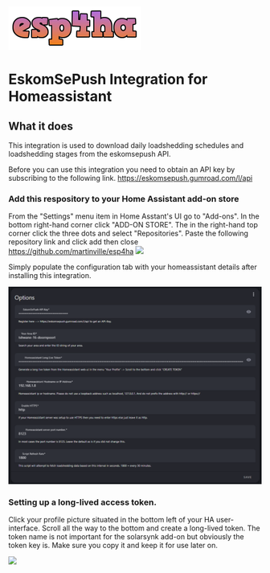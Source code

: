 ![](https://github.com/martinville/esp4ha/blob/main/logo.png)

# EskomSePush Integration for Homeassistant

## What it does
This integration is used to download daily loadshedding schedules and loadshedding stages from the eskomsepush API.

Before you can use this integration you need to obtain an API key by subscribing to the following link.
https://eskomsepush.gumroad.com/l/api

### Add this respository to your Home Assistant add-on store
From the "Settings" menu item in Home Asstant's UI go to "Add-ons". In the bottom right-hand corner click "ADD-ON STORE". The in the right-hand top corner click the three dots and select "Repositories".
Paste the following repository link and click add then close https://github.com/martinville/esp4ha
![](https://github.com/martinville/solarsynkv2/blob/main/addrepo.png)


Simply populate the configuration tab with your homeassistant details after installing this integration.

![](https://github.com/martinville/esp4ha/blob/main/config.png)


### Setting up a long-lived access token.
Click your profile picture situated in the bottom left of your HA user-interface. Scroll all the way to the bottom and create a long-lived token. The token name is not important for the solarsynk add-on but obviously the token key is. Make sure you copy it and keep it for use later on.

![](https://github.com/martinville/solarsynkv2/blob/main/longlivetoken.png)



